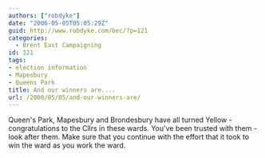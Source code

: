 ```yaml
---
authors: ["robdyke"]
date: "2006-05-05T05:05:29Z"
guid: http://www.robdyke.com/bec/?p=121
categories:
  - Brent East Campaigning
id: 121
tags:
- election information
- Mapesbury
- Queens Park
title: And our winners are....
url: /2006/05/05/and-our-winners-are/
---
```

Queen's Park, Mapesbury and Brondesbury have all turned Yellow - congratulations to the Cllrs in these wards. You've been trusted with them - look after them. Make sure that you continue with the effort that it took to win the ward as you work the ward.